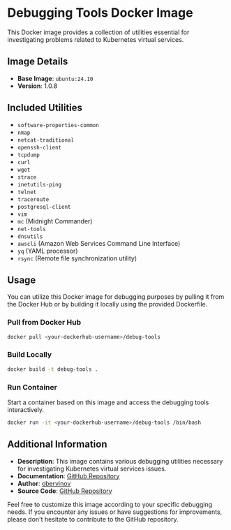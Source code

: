 # Debugging Tools Docker Image

This Docker image provides a collection of utilities essential for investigating problems related to Kubernetes virtual services.

## Image Details

- **Base Image**: `ubuntu:24.10`
- **Version**: 1.0.8

## Included Utilities

- `software-properties-common`
- `nmap`
- `netcat-traditional`
- `openssh-client`
- `tcpdump`
- `curl`
- `wget`
- `strace`
- `inetutils-ping`
- `telnet`
- `traceroute`
- `postgresql-client`
- `vim`
- `mc` (Midnight Commander)
- `net-tools`
- `dnsutils`
- `awscli` (Amazon Web Services Command Line Interface)
- `yq` (YAML processor)
- `rsync` (Remote file synchronization utility)

## Usage

You can utilize this Docker image for debugging purposes by pulling it from the Docker Hub or by building it locally using the provided Dockerfile.

### Pull from Docker Hub

```bash
docker pull <your-dockerhub-username>/debug-tools
```

### Build Locally

```bash
docker build -t debug-tools .
```

### Run Container

Start a container based on this image and access the debugging tools interactively.

```bash
docker run -it <your-dockerhub-username>/debug-tools /bin/bash
```

## Additional Information

- **Description**: This image contains various debugging utilities necessary for investigating Kubernetes virtual services issues.
- **Documentation**: [GitHub Repository](https://github.com/obervinov/images/docker/debug/README.md)
- **Author**: [obervinov](https://github.com/obervinov)
- **Source Code**: [GitHub Repository](https://github.com/obervinov/images/docker/debug/Dockerfile)

Feel free to customize this image according to your specific debugging needs. If you encounter any issues or have suggestions for improvements, please don't hesitate to contribute to the GitHub repository.